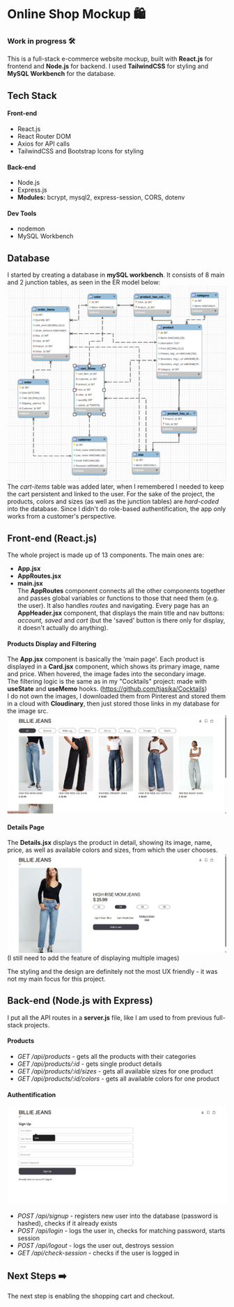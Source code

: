 # Online Shop Mockup 🛍️
### Work in progress 🛠️
This is a full-stack e-commerce website mockup, built with **React.js** for frontend and **Node.js** for backend. I used **TailwindCSS** for styling and **MySQL Workbench** for the database.

## Tech Stack
#### Front-end
- React.js
- React Router DOM
- Axios for API calls
- TailwindCSS and Bootstrap Icons for styling
  
#### Back-end
- Node.js
- Express.js
- **Modules:** bcrypt, mysql2, express-session, CORS, dotenv 

#### Dev Tools
- nodemon
- MySQL Workbench

## Database
I started by creating a database in **mySQL workbench**. It consists of 8 main and 2 junction tables, as seen in the ER model below:
![Database ER model](/github_assets/db.png)  
The *cart-items* table was added later, when I remembered I needed to keep the cart persistent and linked to the user.
For the sake of the project, the products, colors and sizes (as well as the junction tables) are *hard-coded* into the database. Since I didn't do role-based authentification, the app only works from a customer's perspective.

## Front-end (React.js)
The whole project is made up of 13 components. The main ones are:
- **App.jsx**
- **AppRoutes.jsx**
- **main.jsx**  
The **AppRoutes** component connects all the other components together and passes global variables or functions to those that need them (e.g. the user). It also handles *routes* and navigating.
Every page has an **AppHeader.jsx** component, that displays the main title and nav buttons: *account, saved* and *cart* (but the 'saved' button is there only for display, it doesn't actually do anything).

#### Products Display and Filtering
The **App.jsx** component is basically the 'main page'. Each product is displayed in a **Card.jsx** component, which shows its primary image, name and price. When hovered, the image fades into the secondary image.  
The filtering logic is the same as in my "Cocktails" project: made with **useState** and **useMemo** hooks. (https://github.com/tjasika/Cocktails)  
I do not own the images, I downloaded them from Pinterest and stored them in a cloud with **Cloudinary**, then just stored those links in my database for the image src.
![Screenshot of the project](/github_assets/ss1.png)

#### Details Page
The **Details.jsx** displays the product in detail, showing its image, name, price, as well as available colors and sizes, from which the user chooses.
![Screenshot of the project](/github_assets/ss3.png)
(I still need to add the feature of displaying multiple images)  

The styling and the design are definitely not the most UX friendly - it was not my main focus for this project.

## Back-end (Node.js with Express)
I put all the API routes in a **server.js** file, like I am used to from previous full-stack projects.
#### Products
- *GET /api/products* - gets all the products with their categories
- *GET /api/products/:id* - gets single product details
- *GET /api/products/:id/sizes* - gets all available sizes for one product
- *GET /api/products/:id/colors* - gets all available colors for one product

#### Authentification
![Screenshot of the project](/github_assets/ss2.png)
- *POST /api/signup* - registers new user into the database (password is hashed), checks if it already exists
- *POST /api/login* - logs the user in, checks for matching password, starts session
- *POST /api/logout* - logs the user out, destroys session
- *GET /api/check-session* - checks if the user is logged in

## Next Steps ➡️
The next step is enabling the shopping cart and checkout.

  


